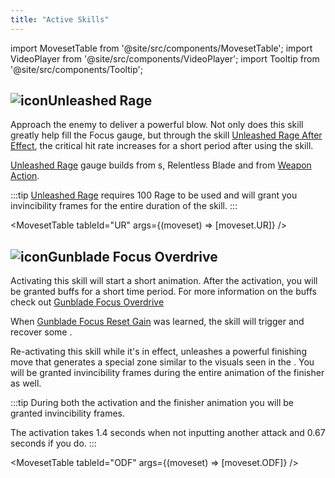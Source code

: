 ```yaml
---
title: "Active Skills"
---
```


import MovesetTable from '@site/src/components/MovesetTable';
import VideoPlayer from '@site/src/components/VideoPlayer';
import Tooltip from '@site/src/components/Tooltip';

## <img src="/skill/38px-NGSUISkillUnleashedRage.png" alt="icon" className="heading-icon"/>Unleashed Rage
Approach the enemy to deliver a powerful blow. Not only does this skill greatly help fill the Focus gauge, but through the skill [Unleashed Rage After Effect](/skill-tree/skills#unleashed-rage-after-effect), the critical hit rate increases for a short period after using the skill.

[Unleashed Rage](/skill-tree/skills#unleashed-rage) gauge builds from <Tooltip term="PA" />s, Relentless Blade and from [<Tooltip term="StepC" /> Weapon Action](/moveset/counters#stepc-wa).

:::tip
[Unleashed Rage](/skill-tree/skills#unleashed-rage) requires 100 Rage to be used and will grant you invincibility frames for the entire duration of the skill.
:::

<VideoPlayer src="/PA/UR.webm" />

<MovesetTable tableId="UR" args={(moveset) => [moveset.UR]} />

## <img src="/skill/38px-NGSUISkillGunbladeFocusOverdrive.png" alt="icon" className="heading-icon"/>Gunblade Focus Overdrive
Activating this skill will start a short animation. After the activation, you will be granted buffs for a short time period.
For more information on the buffs check out [Gunblade Focus Overdrive](/skill-tree/skills#gunblade-focus-overdrive)

When [Gunblade Focus Reset <Tooltip term="PP" /> Gain](/skill-tree/skills#gunblade-focus-reset-pp-gain) was learned, the skill will trigger and recover some <Tooltip term="PP" />.

Re-activating this skill while it's in effect, unleashes a powerful finishing move that generates a special zone similar to the visuals seen in the [<Tooltip term="PB" />](/moveset/photon-blast).
You will be granted invincibility frames during the entire animation of the finisher as well.

:::tip
During both the activation and the finisher animation you will be granted invincibility frames.

The activation takes 1.4 seconds when not inputting another attack and 0.67 seconds if you do.
:::

<VideoPlayer src="/PA/ODF.webm" />

<MovesetTable tableId="ODF" args={(moveset) => [moveset.ODF]} />